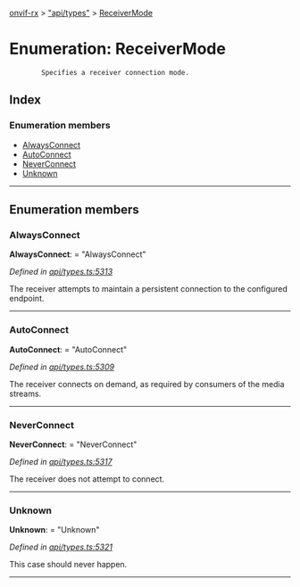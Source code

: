 [onvif-rx](../README.md) > ["api/types"](../modules/_api_types_.md) > [ReceiverMode](../enums/_api_types_.receivermode.md)

# Enumeration: ReceiverMode

```
        Specifies a receiver connection mode.
```

## Index

### Enumeration members

* [AlwaysConnect](_api_types_.receivermode.md#alwaysconnect)
* [AutoConnect](_api_types_.receivermode.md#autoconnect)
* [NeverConnect](_api_types_.receivermode.md#neverconnect)
* [Unknown](_api_types_.receivermode.md#unknown)

---

## Enumeration members

<a id="alwaysconnect"></a>

###  AlwaysConnect

**AlwaysConnect**:  = "AlwaysConnect"

*Defined in [api/types.ts:5313](https://github.com/patrickmichalina/onvif-rx/blob/3ab1739/src/api/types.ts#L5313)*

The receiver attempts to maintain a persistent connection to the configured endpoint.

___
<a id="autoconnect"></a>

###  AutoConnect

**AutoConnect**:  = "AutoConnect"

*Defined in [api/types.ts:5309](https://github.com/patrickmichalina/onvif-rx/blob/3ab1739/src/api/types.ts#L5309)*

The receiver connects on demand, as required by consumers of the media streams.

___
<a id="neverconnect"></a>

###  NeverConnect

**NeverConnect**:  = "NeverConnect"

*Defined in [api/types.ts:5317](https://github.com/patrickmichalina/onvif-rx/blob/3ab1739/src/api/types.ts#L5317)*

The receiver does not attempt to connect.

___
<a id="unknown"></a>

###  Unknown

**Unknown**:  = "Unknown"

*Defined in [api/types.ts:5321](https://github.com/patrickmichalina/onvif-rx/blob/3ab1739/src/api/types.ts#L5321)*

This case should never happen.

___

